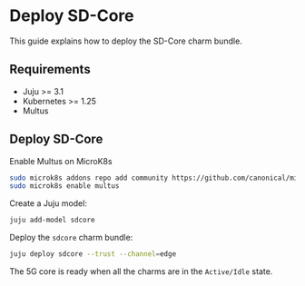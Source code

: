 # Deploy SD-Core

This guide explains how to deploy the SD-Core charm bundle.

## Requirements

- Juju >= 3.1
- Kubernetes >= 1.25
- Multus

## Deploy SD-Core

Enable Multus on MicroK8s

```bash
sudo microk8s addons repo add community https://github.com/canonical/microk8s-community-addons --reference feat/strict-fix-multus
sudo microk8s enable multus
```

Create a Juju model:

```bash
juju add-model sdcore
```

Deploy the `sdcore` charm bundle:

```bash
juju deploy sdcore --trust --channel=edge
```

The 5G core is ready when all the charms are in the `Active/Idle` state.

